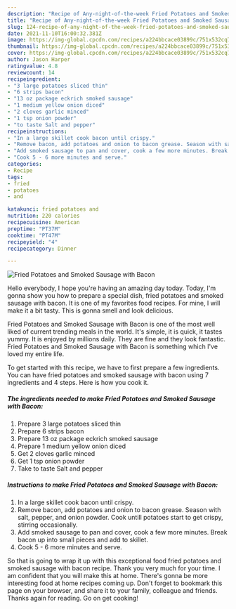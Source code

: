 ```yaml
---
description: "Recipe of Any-night-of-the-week Fried Potatoes and Smoked Sausage with Bacon"
title: "Recipe of Any-night-of-the-week Fried Potatoes and Smoked Sausage with Bacon"
slug: 124-recipe-of-any-night-of-the-week-fried-potatoes-and-smoked-sausage-with-bacon
date: 2021-11-10T16:00:32.381Z
image: https://img-global.cpcdn.com/recipes/a224bbcace03899c/751x532cq70/fried-potatoes-and-smoked-sausage-with-bacon-recipe-main-photo.jpg
thumbnail: https://img-global.cpcdn.com/recipes/a224bbcace03899c/751x532cq70/fried-potatoes-and-smoked-sausage-with-bacon-recipe-main-photo.jpg
cover: https://img-global.cpcdn.com/recipes/a224bbcace03899c/751x532cq70/fried-potatoes-and-smoked-sausage-with-bacon-recipe-main-photo.jpg
author: Jason Harper
ratingvalue: 4.8
reviewcount: 14
recipeingredient:
- "3 large potatoes sliced thin"
- "6 strips bacon"
- "13 oz package eckrich smoked sausage"
- "1 medium yellow onion diced"
- "2 cloves garlic minced"
- "1 tsp onion powder"
- "to taste Salt and pepper"
recipeinstructions:
- "In a large skillet cook bacon until crispy."
- "Remove bacon, add potatoes and onion to bacon grease. Season with salt, pepper, and onion powder. Cook untill potatoes start to get crispy, stirring occasionally."
- "Add smoked sausage to pan and cover, cook a few more minutes. Break bacon up into small pieces and add to skillet."
- "Cook 5 - 6 more minutes and serve."
categories:
- Recipe
tags:
- fried
- potatoes
- and

katakunci: fried potatoes and 
nutrition: 220 calories
recipecuisine: American
preptime: "PT37M"
cooktime: "PT47M"
recipeyield: "4"
recipecategory: Dinner

---
```



![Fried Potatoes and Smoked Sausage with Bacon](https://img-global.cpcdn.com/recipes/a224bbcace03899c/751x532cq70/fried-potatoes-and-smoked-sausage-with-bacon-recipe-main-photo.jpg)

Hello everybody, I hope you're having an amazing day today. Today, I'm gonna show you how to prepare a special dish, fried potatoes and smoked sausage with bacon. It is one of my favorites food recipes. For mine, I will make it a bit tasty. This is gonna smell and look delicious.

Fried Potatoes and Smoked Sausage with Bacon is one of the most well liked of current trending meals in the world. It's simple, it is quick, it tastes yummy. It is enjoyed by millions daily. They are fine and they look fantastic. Fried Potatoes and Smoked Sausage with Bacon is something which I've loved my entire life.




To get started with this recipe, we have to first prepare a few ingredients. You can have fried potatoes and smoked sausage with bacon using 7 ingredients and 4 steps. Here is how you cook it.

<!--inarticleads1-->

##### The ingredients needed to make Fried Potatoes and Smoked Sausage with Bacon:

1. Prepare 3 large potatoes sliced thin
1. Prepare 6 strips bacon
1. Prepare 13 oz package eckrich smoked sausage
1. Prepare 1 medium yellow onion diced
1. Get 2 cloves garlic minced
1. Get 1 tsp onion powder
1. Take to taste Salt and pepper




<!--inarticleads2-->

##### Instructions to make Fried Potatoes and Smoked Sausage with Bacon:

1. In a large skillet cook bacon until crispy.
1. Remove bacon, add potatoes and onion to bacon grease. Season with salt, pepper, and onion powder. Cook untill potatoes start to get crispy, stirring occasionally.
1. Add smoked sausage to pan and cover, cook a few more minutes. Break bacon up into small pieces and add to skillet.
1. Cook 5 - 6 more minutes and serve.




So that is going to wrap it up with this exceptional food fried potatoes and smoked sausage with bacon recipe. Thank you very much for your time. I am confident that you will make this at home. There's gonna be more interesting food at home recipes coming up. Don't forget to bookmark this page on your browser, and share it to your family, colleague and friends. Thanks again for reading. Go on get cooking!
